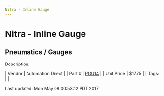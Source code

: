 ```yaml
---
Nitra - Inline Gauge
---
```


# Nitra - Inline Gauge
## Pneumatics / Gauges
Description: 	 

| Vendor | Automation Direct | 
| Part # | [PGU14](https://www.automationdirect.com) | 
| Unit Price | $17.75 | 
| Tags: |  | 

Last updated: Mon May 08 00:53:12 PDT 2017